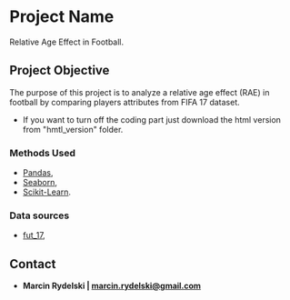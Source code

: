 # Project Name

Relative Age Effect in Football.

## Project Objective

The purpose of this project is to analyze a relative age effect (RAE) in football by comparing players attributes from FIFA 17 dataset.

* If you want to turn off the coding part just download the html version from "hmtl_version" folder.

### Methods Used

- [Pandas](https://pandas.pydata.org/),
- [Seaborn](https://seaborn.pydata.org/),
- [Scikit-Learn](https://scikit-learn.org/stable/).

### Data sources

- [fut_17](https://docs.google.com/spreadsheets/d/17j_rZa_-bRdQTxQaT-27JHXilZyL2_izG4sjKKg2OkM/edit#gid=1476005832),

## Contact

* **Marcin Rydelski | marcin.rydelski@gmail.com**
